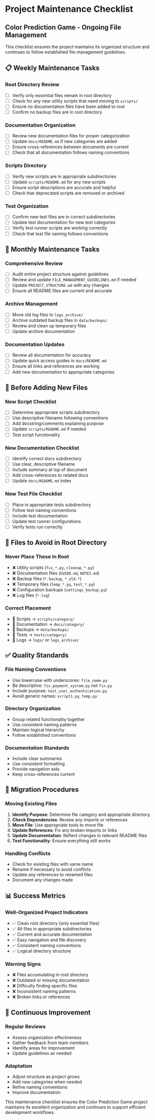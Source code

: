 # Project Maintenance Checklist

## Color Prediction Game - Ongoing File Management

This checklist ensures the project maintains its organized structure and continues to follow established file management guidelines.

## 📋 **Weekly Maintenance Tasks**

### **Root Directory Review**
- [ ] Verify only essential files remain in root directory
- [ ] Check for any new utility scripts that need moving to `scripts/`
- [ ] Ensure no documentation files have been added to root
- [ ] Confirm no backup files are in root directory

### **Documentation Organization**
- [ ] Review new documentation files for proper categorization
- [ ] Update `docs/README.md` if new categories are added
- [ ] Ensure cross-references between documents are current
- [ ] Check that all documentation follows naming conventions

### **Scripts Directory**
- [ ] Verify new scripts are in appropriate subdirectories
- [ ] Update `scripts/README.md` for any new scripts
- [ ] Ensure script descriptions are accurate and helpful
- [ ] Check that deprecated scripts are removed or archived

### **Test Organization**
- [ ] Confirm new test files are in correct subdirectories
- [ ] Update test documentation for new test categories
- [ ] Verify test runner scripts are working correctly
- [ ] Check that test file naming follows conventions

## 📅 **Monthly Maintenance Tasks**

### **Comprehensive Review**
- [ ] Audit entire project structure against guidelines
- [ ] Review and update `FILE_MANAGEMENT_GUIDELINES.md` if needed
- [ ] Update `PROJECT_STRUCTURE.md` with any changes
- [ ] Ensure all README files are current and accurate

### **Archive Management**
- [ ] Move old log files to `logs_archive/`
- [ ] Archive outdated backup files in `data/backups/`
- [ ] Review and clean up temporary files
- [ ] Update archive documentation

### **Documentation Updates**
- [ ] Review all documentation for accuracy
- [ ] Update quick access guides in `docs/README.md`
- [ ] Ensure all links and references are working
- [ ] Add new documentation to appropriate categories

## 🔧 **Before Adding New Files**

### **New Script Checklist**
- [ ] Determine appropriate scripts subdirectory
- [ ] Use descriptive filename following conventions
- [ ] Add docstring/comments explaining purpose
- [ ] Update `scripts/README.md` if needed
- [ ] Test script functionality

### **New Documentation Checklist**
- [ ] Identify correct docs subdirectory
- [ ] Use clear, descriptive filename
- [ ] Include summary at top of document
- [ ] Add cross-references to related docs
- [ ] Update `docs/README.md` index

### **New Test File Checklist**
- [ ] Place in appropriate tests subdirectory
- [ ] Follow test naming conventions
- [ ] Include test documentation
- [ ] Update test runner configurations
- [ ] Verify tests run correctly

## 🚫 **Files to Avoid in Root Directory**

### **Never Place These in Root**
- ❌ Utility scripts (`fix_*.py`, `cleanup_*.py`)
- ❌ Documentation files (`GUIDE.md`, `NOTES.md`)
- ❌ Backup files (`*.backup`, `*_old.*`)
- ❌ Temporary files (`temp_*.py`, `test_*.py`)
- ❌ Configuration backups (`settings_backup.py`)
- ❌ Log files (`*.log`)

### **Correct Placement**
- 📁 Scripts → `scripts/category/`
- 📁 Documentation → `docs/category/`
- 📁 Backups → `data/backups/`
- 📁 Tests → `tests/category/`
- 📁 Logs → `logs/` or `logs_archive/`

## ✅ **Quality Standards**

### **File Naming Conventions**
- Use lowercase with underscores: `file_name.py`
- Be descriptive: `fix_payment_system.py` not `fix.py`
- Include purpose: `test_user_authentication.py`
- Avoid generic names: `script1.py`, `temp.py`

### **Directory Organization**
- Group related functionality together
- Use consistent naming patterns
- Maintain logical hierarchy
- Follow established conventions

### **Documentation Standards**
- Include clear summaries
- Use consistent formatting
- Provide navigation aids
- Keep cross-references current

## 🔄 **Migration Procedures**

### **Moving Existing Files**
1. **Identify Purpose**: Determine file category and appropriate directory
2. **Check Dependencies**: Review any imports or references
3. **Move File**: Use appropriate tools to move file
4. **Update References**: Fix any broken imports or links
5. **Update Documentation**: Reflect changes in relevant README files
6. **Test Functionality**: Ensure everything still works

### **Handling Conflicts**
- Check for existing files with same name
- Rename if necessary to avoid conflicts
- Update any references to renamed files
- Document any changes made

## 📊 **Success Metrics**

### **Well-Organized Project Indicators**
- ✅ Clean root directory (only essential files)
- ✅ All files in appropriate subdirectories
- ✅ Current and accurate documentation
- ✅ Easy navigation and file discovery
- ✅ Consistent naming conventions
- ✅ Logical directory structure

### **Warning Signs**
- ❌ Files accumulating in root directory
- ❌ Outdated or missing documentation
- ❌ Difficulty finding specific files
- ❌ Inconsistent naming patterns
- ❌ Broken links or references

## 🎯 **Continuous Improvement**

### **Regular Reviews**
- Assess organization effectiveness
- Gather feedback from team members
- Identify areas for improvement
- Update guidelines as needed

### **Adaptation**
- Adjust structure as project grows
- Add new categories when needed
- Refine naming conventions
- Improve documentation

This maintenance checklist ensures the Color Prediction Game project maintains its excellent organization and continues to support efficient development workflows.
